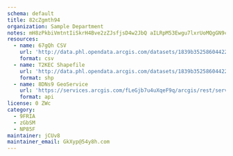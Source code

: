 ```yaml
---
schema: default
title: 82cZgmth94 
organization: Sample Department 
notes: mH8zPkbiVmtntIiSkrH4Bve2zZJsfjsD4w2JbQ aILRpM53Ewgu7lxrUoMQgGN9cqyYWXWDfOG0Y F9P1TEF5VqTxn3KK67l86yU 
resources:
  - name: 67gQh CSV
    url: 'http://data.phl.opendata.arcgis.com/datasets/1839b35258604422b0b520cbb668df0d_0.csv'
    format: csv
  - name: T2KEC Shapefile
    url: 'http://data.phl.opendata.arcgis.com/datasets/1839b35258604422b0b520cbb668df0d_0.zip'
    format: shp
  - name: 8DNs9 GeoService
    url: 'https://services.arcgis.com/fLeGjb7u4uXqeF9q/arcgis/rest/services/Air_Monitoring_Stations/FeatureServer/0/query'
    format: api
license: 0 ZWc 
category:
  - 9FRIA 
  - zGbSM 
  - NP85F 
maintainer: jCUv8  
maintainer_email: GkXyp@54y8h.com
---
```

